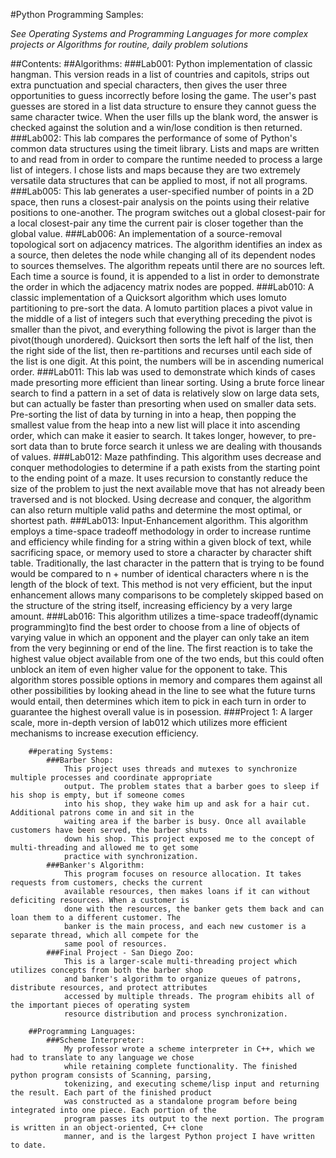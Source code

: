 #Python Programming Samples:

*See Operating Systems and Programming Languages for more complex projects
or Algorithms for routine, daily problem solutions*

##Contents:
		##Algorithms:
			###Lab001:
				Python implementation of classic hangman. This version reads in a list of
				countries and capitols, strips out extra punctuation and special characters,
				then gives the user three opportunities to guess incorrectly before losing 
				the game. The user's past guesses are stored in a list data structure to
				ensure they cannot guess the same character twice. When the user fills up
				the blank word, the answer is checked against the solution and a win/lose
				condition is then returned.
			###Lab002:
				This lab compares the performance of some of Python's common data structures
				using the timeit library. Lists and maps are written to and read from in order
				to compare the runtime needed to process a large list of integers. I chose lists
				and maps because they are two extremely versatile data structures that can be
				applied to most, if not all programs.
			###Lab005:
				This lab generates a user-specified number of points in a 2D space, then runs
				a closest-pair analysis on the points using their relative positions to one-another.
				The program switches out a global closest-pair for a local closest-pair any time the
				current pair is closer together than the global value.
			###Lab006:
				An implementation of a source-removal topological sort on adjacency matrices. The 
				algorithm identifies an index as a source, then deletes the node while changing
				all of its dependent nodes to sources themselves. The algorithm repeats until there
				are no sources left. Each time a source is found, it is appended to a list in order
				to demonstrate the order in which the adjacency matrix nodes are popped.
			###Lab010:
				A classic implementation of a Quicksort algorithm which uses lomuto partitioning
				to pre-sort the data. A lomuto partition places a pivot value in the middle of a 
				list of integers such that everything preceding the pivot is smaller than the pivot,
				and everything following the pivot is larger than the pivot(though unordered).
				Quicksort then sorts the left half of the list, then the right side of the list, then
				re-partitions and recurses until each side of the list is one digit. At this point,
				the numbers will be in ascending numerical order.
			###Lab011:
				This lab was used to demonstrate which kinds of cases made presorting more efficient
				than linear sorting. Using a brute force linear search to find a pattern in a set of
				data is relatively slow on large data sets, but can actually be faster than presorting
				when used on smaller data sets. Pre-sorting the list of data by turning in into a heap,
				then popping the smallest value from the heap into a new list will place it into ascending
				order, which can make it easier to search. It takes longer, however, to pre-sort data than
				to brute force search it unless we are dealing with thousands of values.
			###Lab012:
				Maze pathfinding. This algorithm uses decrease and conquer methodologies to determine if 
				a path exists from the starting point to the ending point of a maze. It uses recursion to 
				constantly reduce the size of the problem to just the next available move that has not
				already been traversed and is not blocked. Using decrease and conquer, the algorithm can
				also return multiple valid paths and determine the most optimal, or shortest path.
			###Lab013:
				Input-Enhancement algorithm. This algorithm employs a time-space tradeoff methodology in
				order to increase runtime and efficiency while finding for a string within a given block
				of text, while sacrificing space, or memory used to store a character by character shift
				table. Traditionally, the last character in the pattern that is trying to be found would
				be compared to n + number of identical characters where n is the length of the block of
				text. This method is not very efficient, but the input enhancement allows many comparisons
				to be completely skipped based on the structure of the string itself, increasing efficiency
				by a very large amount.
			###Lab016:
				This algorithm utilizes a time-space tradeoff(dynamic programming)to find the best order
				to choose from a line of objects of varying value in which an opponent and the player can
				only take an item from the very beginning or end of the line. The first reaction is to take
				the highest value object available from one of the two ends, but this could often unblock 
				an item of even higher value for the opponent to take. This algorithm stores possible options
				in memory and compares them against all other possibilities by looking ahead in the line to 
				see what the future turns would entail, then determines which item to pick in each turn in
				order to guarantee the highest overall value is in posession.
			###Project 1:
				A larger scale, more in-depth version of lab012 which utilizes more efficient mechanisms to
				increase execution efficiency.
				
		##perating Systems:
			###Barber Shop:
				This project uses threads and mutexes to synchronize multiple processes and coordinate appropriate
				output. The problem states that a barber goes to sleep if his shop is empty, but if someone comes
				into his shop, they wake him up and ask for a hair cut. Additional patrons come in and sit in the
				waiting area if the barber is busy. Once all available customers have been served, the barber shuts
				down his shop. This project exposed me to the concept of multi-threading and allowed me to get some
				practice with synchronization.
			###Banker's Algorithm:
				This program focuses on resource allocation. It takes requests from customers, checks the current
				available resources, then makes loans if it can without deficiting resources. When a customer is 
				done with the resources, the banker gets them back and can loan them to a different customer. The 
				banker is the main process, and each new customer is a separate thread, which all compete for the 
				same pool of resources.
			###Final Project - San Diego Zoo:
				This is a larger-scale multi-threading project which utilizes concepts from both the barber shop 
				and banker's algorithm to organize queues of patrons, distribute resources, and protect attributes
				accessed by multiple threads. The program ehibits all of the important pieces of operating system
				resource distribution and process synchronization.
				
		##Programming Languages:
			###Scheme Interpreter:
				My professor wrote a scheme interpreter in C++, which we had to translate to any language we chose
				while retaining complete functionality. The finished python program consists of Scanning, parsing,
				tokenizing, and executing scheme/lisp input and returning the result. Each part of the finished product
				was constructed as a standalone program before being integrated into one piece. Each portion of the 
				program passes its output to the next portion. The program is written in an object-oriented, C++ clone
				manner, and is the largest Python project I have written to date.
